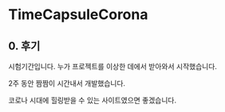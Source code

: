 # TimeCapsuleCorona
## 0. 후기
시험기간입니다. 누가 프로젝트를 이상한 데에서 받아와서 시작했습니다.

2주 동안 짬짬이 시간내서 개발했습니다.

코로나 시대에 힐링받을 수 있는 사이트였으면 좋겠습니다.

